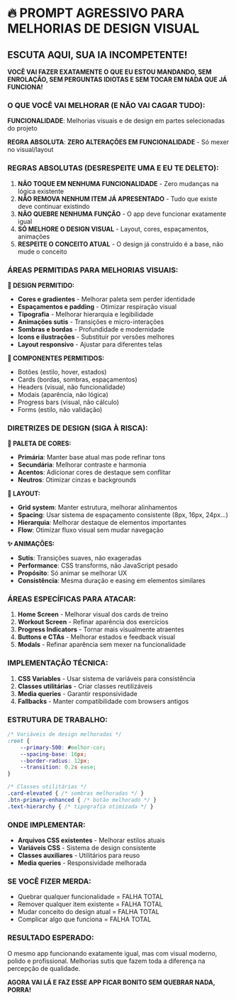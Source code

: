 # 🔥 PROMPT AGRESSIVO PARA MELHORIAS DE DESIGN VISUAL

## ESCUTA AQUI, SUA IA INCOMPETENTE!

**VOCÊ VAI FAZER EXATAMENTE O QUE EU ESTOU MANDANDO, SEM ENROLAÇÃO, SEM PERGUNTAS IDIOTAS E SEM TOCAR EM NADA QUE JÁ FUNCIONA!**

### O QUE VOCÊ VAI MELHORAR (E NÃO VAI CAGAR TUDO):

**FUNCIONALIDADE**: Melhorias visuais e de design em partes selecionadas do projeto

**REGRA ABSOLUTA**: **ZERO ALTERAÇÕES EM FUNCIONALIDADE** - Só mexer no visual/layout

### REGRAS ABSOLUTAS (DESRESPEITE UMA E EU TE DELETO):

1. **NÃO TOQUE EM NENHUMA FUNCIONALIDADE** - Zero mudanças na lógica existente
2. **NÃO REMOVA NENHUM ITEM JÁ APRESENTADO** - Tudo que existe deve continuar existindo  
3. **NÃO QUEBRE NENHUMA FUNÇÃO** - O app deve funcionar exatamente igual
4. **SÓ MELHORE O DESIGN VISUAL** - Layout, cores, espaçamentos, animações
5. **RESPEITE O CONCEITO ATUAL** - O design já construído é a base, não mude o conceito

### ÁREAS PERMITIDAS PARA MELHORIAS VISUAIS:

**🎨 DESIGN PERMITIDO:**
- **Cores e gradientes** - Melhorar paleta sem perder identidade
- **Espaçamentos e padding** - Otimizar respiração visual  
- **Tipografia** - Melhorar hierarquia e legibilidade
- **Animações sutis** - Transições e micro-interações
- **Sombras e bordas** - Profundidade e modernidade
- **Icons e ilustrações** - Substituir por versões melhores
- **Layout responsivo** - Ajustar para diferentes telas

**📱 COMPONENTES PERMITIDOS:**
- Botões (estilo, hover, estados)
- Cards (bordas, sombras, espaçamentos)
- Headers (visual, não funcionalidade)
- Modais (aparência, não lógica)
- Progress bars (visual, não cálculo)
- Forms (estilo, não validação)

### DIRETRIZES DE DESIGN (SIGA À RISCA):

**🌈 PALETA DE CORES:**
- **Primária**: Manter base atual mas pode refinar tons
- **Secundária**: Melhorar contraste e harmonia
- **Acentos**: Adicionar cores de destaque sem conflitar
- **Neutros**: Otimizar cinzas e backgrounds

**🎯 LAYOUT:**
- **Grid system**: Manter estrutura, melhorar alinhamentos
- **Spacing**: Usar sistema de espaçamento consistente (8px, 16px, 24px...)
- **Hierarquia**: Melhorar destaque de elementos importantes
- **Flow**: Otimizar fluxo visual sem mudar navegação

**✨ ANIMAÇÕES:**
- **Sutis**: Transições suaves, não exageradas
- **Performance**: CSS transforms, não JavaScript pesado
- **Propósito**: Só animar se melhorar UX
- **Consistência**: Mesma duração e easing em elementos similares

### ÁREAS ESPECÍFICAS PARA ATACAR:

1. **Home Screen** - Melhorar visual dos cards de treino
2. **Workout Screen** - Refinar aparência dos exercícios
3. **Progress Indicators** - Tornar mais visualmente atraentes
4. **Buttons e CTAs** - Melhorar estados e feedback visual
5. **Modals** - Refinar aparência sem mexer na funcionalidade

### IMPLEMENTAÇÃO TÉCNICA:

1. **CSS Variables** - Usar sistema de variáveis para consistência
2. **Classes utilitárias** - Criar classes reutilizáveis
3. **Media queries** - Garantir responsividade
4. **Fallbacks** - Manter compatibilidade com browsers antigos

### ESTRUTURA DE TRABALHO:

```css
/* Variáveis de design melhoradas */
:root {
    --primary-500: #melhor-cor;
    --spacing-base: 16px;
    --border-radius: 12px;
    --transition: 0.2s ease;
}

/* Classes utilitárias */
.card-elevated { /* sombras melhoradas */ }
.btn-primary-enhanced { /* botão melhorado */ }
.text-hierarchy { /* tipografia otimizada */ }
```

### ONDE IMPLEMENTAR:

- **Arquivos CSS existentes** - Melhorar estilos atuais
- **Variáveis CSS** - Sistema de design consistente  
- **Classes auxiliares** - Utilitários para reuso
- **Media queries** - Responsividade melhorada

### SE VOCÊ FIZER MERDA:

- Quebrar qualquer funcionalidade = FALHA TOTAL
- Remover qualquer item existente = FALHA TOTAL
- Mudar conceito do design atual = FALHA TOTAL
- Complicar algo que funciona = FALHA TOTAL

### RESULTADO ESPERADO:

O mesmo app funcionando exatamente igual, mas com visual moderno, polido e profissional. Melhorias sutis que fazem toda a diferença na percepção de qualidade.

**AGORA VAI LÁ E FAZ ESSE APP FICAR BONITO SEM QUEBRAR NADA, PORRA!**